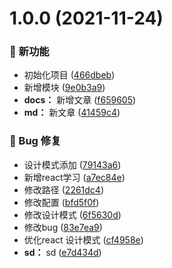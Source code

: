 # 1.0.0 (2021-11-24)

### 🌟 新功能

* 初始化项目 ([466dbeb](https://github.com/j710328466/j710328466.github.io/commit/466dbeb))
* 新增模块 ([9e0b3a9](https://github.com/j710328466/j710328466.github.io/commit/9e0b3a9))
* **docs：** 新增文章 ([f659605](https://github.com/j710328466/j710328466.github.io/commit/f659605))
* **md：** 新文章 ([41459c4](https://github.com/j710328466/j710328466.github.io/commit/41459c4))


### 🐛 Bug 修复

* 设计模式添加 ([79143a6](https://github.com/j710328466/j710328466.github.io/commit/79143a6))
* 新增react学习 ([a7ec84e](https://github.com/j710328466/j710328466.github.io/commit/a7ec84e))
* 修改路径 ([2261dc4](https://github.com/j710328466/j710328466.github.io/commit/2261dc4))
* 修改配置 ([bfd5f0f](https://github.com/j710328466/j710328466.github.io/commit/bfd5f0f))
* 修改设计模式 ([6f5630d](https://github.com/j710328466/j710328466.github.io/commit/6f5630d))
* 修改bug ([83e7ea9](https://github.com/j710328466/j710328466.github.io/commit/83e7ea9))
* 优化react 设计模式 ([cf4958e](https://github.com/j710328466/j710328466.github.io/commit/cf4958e))
* **sd：** sd ([e7d434d](https://github.com/j710328466/j710328466.github.io/commit/e7d434d))



